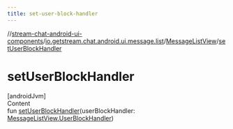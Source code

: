 ```yaml
---
title: set-user-block-handler
---
```

//[stream-chat-android-ui-components](../../../index.md)/[io.getstream.chat.android.ui.message.list](../index.md)/[MessageListView](index.md)/[setUserBlockHandler](setUserBlockHandler.md)



# setUserBlockHandler  
[androidJvm]  
Content  
fun [setUserBlockHandler](setUserBlockHandler.md)(userBlockHandler: [MessageListView.UserBlockHandler](UserBlockHandler/index.md))  



